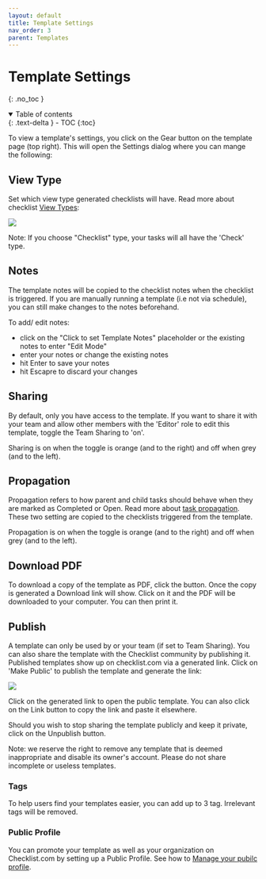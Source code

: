 ```yaml
---
layout: default
title: Template Settings
nav_order: 3
parent: Templates
---
```


# Template Settings

{: .no_toc }

<details open markdown="block">
  <summary>
    Table of contents
  </summary>
  {: .text-delta }
- TOC
{:toc}
</details>

To view a template's settings, you click on the Gear button on the template page (top right). This will open the Settings dialog where you can mange the following:

## View Type

Set which view type generated checklists will have. Read more about checklist [View Types](checklists/checklist-views/):

![](/assets/images/templates/template-settings-type.png)

Note: If you choose "Checklist" type, your tasks will all have the 'Check' type.

## Notes

The template notes will be copied to the checklist notes when the checklist is triggered. If you are manually running a template (i.e not via schedule), you can still make changes to the notes beforehand.

To add/ edit notes:

- click on the "Click to set Template Notes" placeholder or the existing notes to enter "Edit Mode"
- enter your notes or change the existing notes
- hit Enter to save your notes
- hit Escapre to discard your changes

## Sharing

By default, only you have access to the template. If you want to share it with your team and allow other members with the 'Editor' role to edit this template, toggle the Team Sharing to 'on'.

Sharing is on when the toggle is orange (and to the right) and off when grey (and to the left).

## Propagation

Propagation refers to how parent and child tasks should behave when they are marked as Completed or Open. Read more about [task propagation](/checklists/form-view/#propagation). These two setting are copied to the checklists triggered from the template.

Propagation is on when the toggle is orange (and to the right) and off when grey (and to the left).

## Download PDF

To download a copy of the template as PDF, click the button. Once the copy is generated a Download link will show. Click on it and the PDF will be downloaded to your computer. You can then print it.

## Publish

A template can only be used by or your team (if set to Team Sharing). You can also share the template with the Checklist community by publishing it. Published templates show up on checklist.com via a generated link. Click on 'Make Public' to publish the template and generate the link:

![](/assets/images/templates/template-settings-publish.png)

Click on the generated link to open the public template. You can also click on the Link button to copy the link and paste it elsewhere.

Should you wish to stop sharing the template publicly and keep it private, click on the Unpublish button.

Note: we reserve the right to remove any template that is deemed inappropriate and disable its owner's account. Please do not share incomplete or useless templates.

### Tags

To help users find your templates easier, you can add up to 3 tag. Irrelevant tags will be removed.

### Public Profile

You can promote your template as well as your organization on Checklist.com by setting up a Public Profile. See how to [Manage your pubilc profile](https://docs.checklist.com/organizations/).